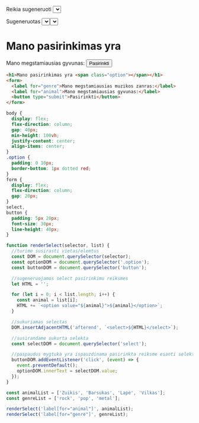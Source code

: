 Reikia sugeneruoti <select> formos elementa, kuriame butu isvardintos tokios reiksmes: zuikis, barsukas, lape, vilkas, sernas, stirna, vovere.

Sugeneruotas <select> elementas turi buti iterptas tarp formos <label> ir <button> elementu.

Paspaudus submit mygtuka, pasirinkta <select> reiksme turi buti atvaizduota .option elemente.

<h1>Mano pasirinkimas yra <span class="option"></span></h1>
<form>
  <label for="animal">Mano megstamiausias gyvunas:</label>
  <button type="submit">Pasirinkti</button>
</form>

```html
<h1>Mano pasirinkimas yra <span class="option"></span></h1>
<form>
  <label for="genre">Mano megstamiausias muzikos zanras:</label>
  <label for="animal">Mano megstamiausias gyvunas:</label>
  <button type="submit">Pasirinkti</button>
</form>
```

```css
body {
  display: flex;
  flex-direction: column;
  gap: 40px;
  min-height: 100vh;
  justify-content: center;
  align-items: center;
}
.option {
  padding: 0 10px;
  border-bottom: 1px dotted red;
}
form {
  display: flex;
  flex-direction: column;
  gap: 20px;
}
select,
button {
  padding: 5px 20px;
  font-size: 30px;
  line-height: 40px;
}
```

```js
function renderSelect(selector, list) {
  //turime susirasti vietas/elemtus
  const DOM = document.querySelector(selector);
  const optionDOM = document.querySelector('.option');
  const buttonDOM = document.querySelector('button');

  //sugeneruojamos select pasirinkimu reiksmes
  let HTML = '';

  for (let i = 0; i < list.length; i++) {
    const animal = list[i];
    HTML += `<option value="${animal}">${animal}</option>`;
  }

  //sukuriamas selectas
  DOM.insertAdjacentHTML('afterend', `<select>${HTML}</select>`);

  //susirandame sukurta selekta
  const selectDOM = document.querySelector('select');

  //paspaudus mygtuka yra ispauzdinama pasirinkta reiksme esanti selekte
  buttonDOM.addEventListener('click', (event) => {
    event.preventDefault();
    optionDOM.innerText = selectDOM.value;
  });
}

const animalList = ['Zuikis', 'Barsukas', 'Lape', 'Vilkas'];
const genreList = ['rock', 'pop', 'metal'];

renderSelect('label[for="animal"]', animalList);
renderSelect('label[for="genre"]', genreList);
```
